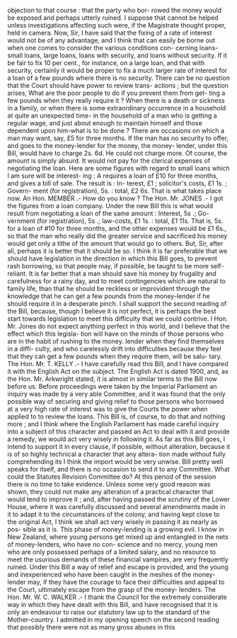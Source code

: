 objection to that course : that the party who bor- rowed the money would be exposed and perhaps utterly ruined. I suppose that cannot be helped unless investigations affecting such were, if the Magistrate thought proper, held in camera. Now, Sir, I have said that the fixing of a rate of interest would not be of any advantage, and I think that can easily be borne out when one comes to consider the various conditions con- cerning loans-small loans, large loans, loans with security, and loans without security. If it be fair to fix 10 per cent., for instance, on a large loan, and that with security, certainly it would be proper to fix a much larger rate of interest for a loan of a few pounds where there is no security. There can be no question that the Court should have power to review trans- actions ; but the question arises, What are the poor people to do if you prevent them from get- ting a few pounds when they really require it ? When there is a death or sickness in a family, or when there is some extraordinary occurrence in a household at quite an unexpected time- in the household of a man who is getting a regular wage, and just about enough to maintain himself and those dependent upon him-what is to be done ? There are occasions on which a man may want, say, £5 for three months. If the man has no security to offer, and goes to the money-lender for the money, the money- lender, under this Bill, would have to charge 2s. 6d. He could not charge more. Of course, the amount is simply absurd. It would not pay for the clerical expenses of negotiating the loan. Here are some figures with regard to small loans which I am sure will be interest- ing : A requires a loan of £10 for three months, and gives a bill of sale. The result is : In- terest, £1 ; solicitor's costs, £1 1s. ; Govern- ment (for registration), 5s. : total, £2 6s. That is what takes place now. An Hon. MEMBER .- How do you know ? The Hon. Mr. JONES .- I got the figures from a loan company. Under the new Bill this is what would result from negotiating a loan of the same amount : Interest, 5s .; Go- vernment (for registration), 5s .; law-costs, £1 1s. : total, £1 11s. That is, 5s. for a loan of #10 for three months, and the other expenses would be £1 6s., so that the man who really did the greater service and sacrificed his money would get only a tithe of the amount that would go to others. But, Sir, after all, perhaps it is better that it should be so. I think it is far preferable that we should have legislation in the direction in which this Bill goes, to prevent rash borrowing, so that people may, if possible, be taught to be more self-reliant. It is far better that a man should save his money by frugality and carefulness for a rainy day, and to meet contingencies which are natural to family life, than that he should be reckless or improvident through the knowledge that he can get a few pounds from the money-lender if he should require it in a desperate pinch. I shall support the second reading of the Bill, because, though I believe it is not perfect, it is perhaps the best start towards legislation to meet this difficulty that we could contrive. I Hon. Mr. Jones do not expect anything perfect in this world, and I believe that the effect which this legisla- tion will have on the minds of those persons who are in the habit of rushing to the money. lender when they find themselves in a diffi- culty, and who carelessly drift into difficulties because they feel that they can get a few pounds when they require them, will be salu- tary. The Hon. Mr. T. KELLY .- I have carefully read this Bill, and I have compared it with the English Act on the subject. The English Act is dated 1900, and, as the Hon. Mr. Arkwright stated, it is almost in similar terms to the Bill now before us. Before proceedings were taken by the Imperial Parliament an inquiry was made by a very able Committee, and it was found that the only possible way of securing and giving relief to those persons who borrowed at a very high rate of interest was to give the Courts the power when applied to to review the loans. This Bill is, of course, to do that and nothing more ; and I think where the English Parliament has made careful inquiry into a subject of this character and passed an Act to deal with it and provide a remedy, we would act very wisely in following it. As far as this Bill goes, I intend to support it in every clause, if possible, without alteration, because it is of so highly technical a character that any altera- tion made without fully comprehending its I think the import would be very unwise. Bill pretty well speaks for itself, and there is no occasion to send it to any Committee. What could the Statutes Revision Committee do? At this period of the session there is no time to take evidence. Unless some very good reason was shown, they could not make any alteration of a practical character that would tend to improve it ; and, after having passed the scrutiny of the Lower House, where it was carefully discussed and several amendments made in it to adapt it to the circumstances of the colony, and having kept close to the original Act, I think we shall act very wisely in passing it as nearly as pos- sible as it is. This phase of money-lending is a growing evil. I know in New Zealand, where young persons get mixed up and entangled in the nets of money-lenders, who have no con- science and no mercy, young men who are only possessed perhaps of a limited salary, and no resource to meet the usurious demands of these financial vampires, are very frequently ruined. Under this Bill a way of relief and escape is provided, and the young and inexperienced who have been caught in the meshes of the money-lender may, if they have the courage to face their difficulties and appeal to the Court, ultimately escape from the grasp of the money- lenders. The Hon. Mr. W. C. WALKER .- I thank the Council for the extremely considerate way in which they have dealt with this Bill, and have recognised that it is only an endeavour to raise our statutory law up to the standard of the Mother-country. I admitted in my opening speech on the second reading that possibly there were not as many gross abuses in this 